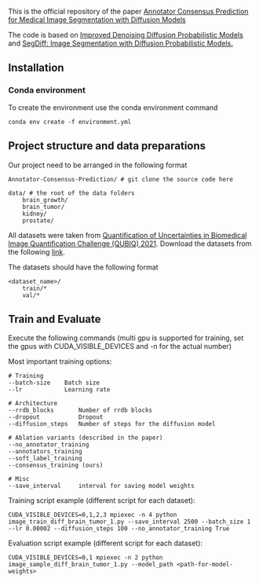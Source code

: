 This is the official repository of the paper [Annotator Consensus Prediction for Medical Image Segmentation with Diffusion Models](https://arxiv.org/abs/2306.09004)

The code is based on [Improved Denoising Diffusion Probabilistic Models](https://github.com/openai/improved-diffusion) and [SegDiff: Image Segmentation with Diffusion Probabilistic Models.](https://github.com/tomeramit/SegDiff)

## Installation
### Conda environment
To create the environment use the conda environment command
```
conda env create -f environment.yml
```

## Project structure and data preparations
Our project need to be arranged in the following format

```
Annotator-Consensus-Prediction/ # git clone the source code here

data/ # the root of the data folders
    brain_growth/
    brain_tumor/
    kidney/
    prostate/
```

All datasets were taken from [Quantification of Uncertainties in Biomedical Image Quantification Challenge (QUBIQ) 2021](https://qubiq.grand-challenge.org/).
Download the datasets from the following [link](https://qubiq21.grand-challenge.org/participation/).

The datasets should have the following format
```
<dataset_name>/
    train/*
    val/*
```

## Train and Evaluate
Execute the following commands (multi gpu is supported for training, set the gpus with CUDA_VISIBLE_DEVICES and -n for the actual number)

Most important training options:
```
# Training
--batch-size    Batch size
--lr            Learning rate

# Architecture
--rrdb_blocks       Number of rrdb blocks
--dropout           Dropout
--diffusion_steps   Number of steps for the diffusion model

# Ablation variants (described in the paper)
--no_annotator_training
--annotators_training
--soft_label_training
--consensus_training (ours)

# Misc
--save_interval     interval for saving model weights
```

Training script example (different script for each dataset):
```
CUDA_VISIBLE_DEVICES=0,1,2,3 mpiexec -n 4 python image_train_diff_brain_tumor_1.py --save_interval 2500 --batch_size 1 --lr 0.00002 --diffusion_steps 100 --no_annotator_training True
```

Evaluation script example (different script for each dataset):
```
CUDA_VISIBLE_DEVICES=0,1 mpiexec -n 2 python image_sample_diff_brain_tumor_1.py --model_path <path-for-model-weights>
```

